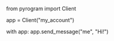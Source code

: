 from pyrogram import Client

app = Client("my_account")

with app:
    app.send_message("me", "Hi!")
